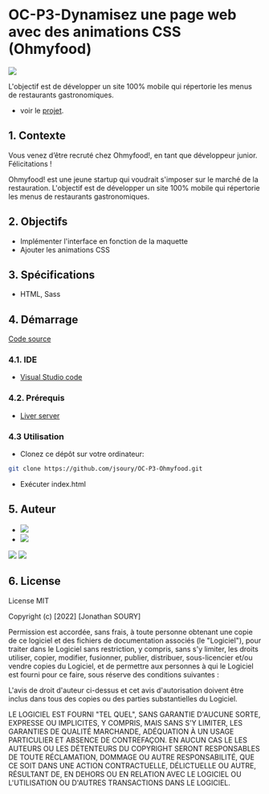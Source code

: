 # OC-P3-Dynamisez une page web avec des animations CSS (Ohmyfood)

[![](https://img.shields.io/w3c-validation/default?targetUrl=https%3A%2F%2Fjsoury.github.io%2FOC-P3-Ohmyfood)](https://validator.w3.org/nu/?doc=https%3A%2F%2Fjsoury.github.io%2FOC-P3-Ohmyfood)

L'objectif est de développer un site 100% mobile qui répertorie les menus de restaurants gastronomiques.

- voir le [projet](https://jsoury.github.io/OC-P3-Ohmyfood).

## 1. Contexte

Vous venez d’être recruté chez Ohmyfood!, en tant que développeur junior. Félicitations !

Ohmyfood! est une jeune startup qui voudrait s'imposer sur le marché de la restauration. L'objectif est de développer un site 100% mobile qui répertorie les menus de restaurants gastronomiques.

## 2. Objectifs

- Implémenter l'interface en fonction de la maquette
- Ajouter les animations CSS

## 3. Spécifications

- HTML, Sass

## 4. Démarrage

[Code source](https://github.com/jsoury/OC-P3-Ohmyfood)

### 4.1. IDE

- [Visual Studio code](https://code.visualstudio.com/)

### 4.2. Prérequis

- [Liver server](https://marketplace.visualstudio.com/items?itemName=ritwickdey.LiveServer)

### 4.3 Utilisation

- Clonez ce dépôt sur votre ordinateur:

```bash
git clone https://github.com/jsoury/OC-P3-Ohmyfood.git
```

- Exécuter index.html

## 5. Auteur

- [![](https://img.shields.io/badge/Portfolio-Jonathan%20SOURY-orange)](https://js-portfolio-hgzextusx-jsoury.vercel.app/)
- [![](https://img.shields.io/badge/linkedin-%230077B5.svg?style=for-the-badge&logo=linkedin)](https://www.linkedin.com/in/jonathan-soury/)

<img src="https://github-readme-stats.vercel.app/api?username=jsoury&show_icons=true"/>

<img src="https://github-readme-stats.vercel.app/api/top-langs?username=jsoury&layout=compact"/>

## 6. License

License MIT

Copyright (c) [2022] [Jonathan SOURY]

Permission est accordée, sans frais, à toute personne obtenant une copie
de ce logiciel et des fichiers de documentation associés (le "Logiciel"), pour traiter
dans le Logiciel sans restriction, y compris, sans s'y limiter, les droits
utiliser, copier, modifier, fusionner, publier, distribuer, sous-licencier et/ou vendre
copies du Logiciel, et de permettre aux personnes à qui le Logiciel est
fourni pour ce faire, sous réserve des conditions suivantes :

L'avis de droit d'auteur ci-dessus et cet avis d'autorisation doivent être inclus dans tous
des copies ou des parties substantielles du Logiciel.

LE LOGICIEL EST FOURNI "TEL QUEL", SANS GARANTIE D'AUCUNE SORTE, EXPRESSE OU
IMPLICITES, Y COMPRIS, MAIS SANS S'Y LIMITER, LES GARANTIES DE QUALITÉ MARCHANDE,
ADÉQUATION À UN USAGE PARTICULIER ET ABSENCE DE CONTREFAÇON. EN AUCUN CAS LE
LES AUTEURS OU LES DÉTENTEURS DU COPYRIGHT SERONT RESPONSABLES DE TOUTE RÉCLAMATION, DOMMAGE OU AUTRE
RESPONSABILITÉ, QUE CE SOIT DANS UNE ACTION CONTRACTUELLE, DÉLICTUELLE OU AUTRE, RÉSULTANT DE,
EN DEHORS OU EN RELATION AVEC LE LOGICIEL OU L'UTILISATION OU D'AUTRES TRANSACTIONS DANS LE
LOGICIEL.
